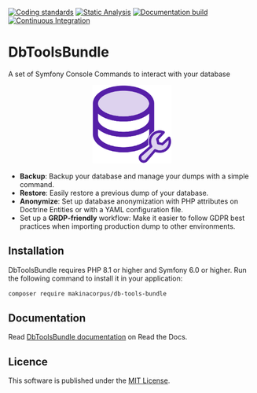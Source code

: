 [![Coding standards](https://github.com/makinacorpus/db-tools-bundle/actions/workflows/coding-standards.yml/badge.svg)](https://github.com/makinacorpus/db-tools-bundle/actions/workflows/coding-standards.yml) [![Static Analysis](https://github.com/makinacorpus/db-tools-bundle/actions/workflows/static-analysis.yml/badge.svg)](https://github.com/makinacorpus/db-tools-bundle/actions/workflows/static-analysis.yml) [![Documentation build](https://github.com/makinacorpus/DbToolsBundle/actions/workflows/docs-build.yml/badge.svg)](https://github.com/makinacorpus/DbToolsBundle/actions/workflows/docs-build.yml) [![Continuous Integration](https://github.com/makinacorpus/DbToolsBundle/actions/workflows/continuous-integration.yml/badge.svg)](https://github.com/makinacorpus/DbToolsBundle/actions/workflows/continuous-integration.yml)


# DbToolsBundle
A set of Symfony Console Commands to interact with your database

<p align="center" style="margin: auto">
    <img style="height:160px;" src="/docs/content/public/logo.svg">
</p>

* **Backup**: Backup your database and manage your dumps with a simple command.
* **Restore**: Easily restore a previous dump of your database.
* **Anonymize**: Set up database anonymization with PHP attributes on Doctrine Entities or with a YAML configuration file.
* Set up a **GRDP-friendly** workflow: Make it easier to follow GDPR best practices when importing production dump to other environments.

## Installation

DbToolsBundle requires PHP 8.1 or higher and Symfony 6.0 or higher. Run the following command to install it in your application:

```sh
composer require makinacorpus/db-tools-bundle
```

## Documentation

Read [DbToolsBundle documentation](https://dbtoolsbundle.readthedocs.io/) on Read the Docs.

## Licence

This software is published under the [MIT License](./LICENCE.md).
